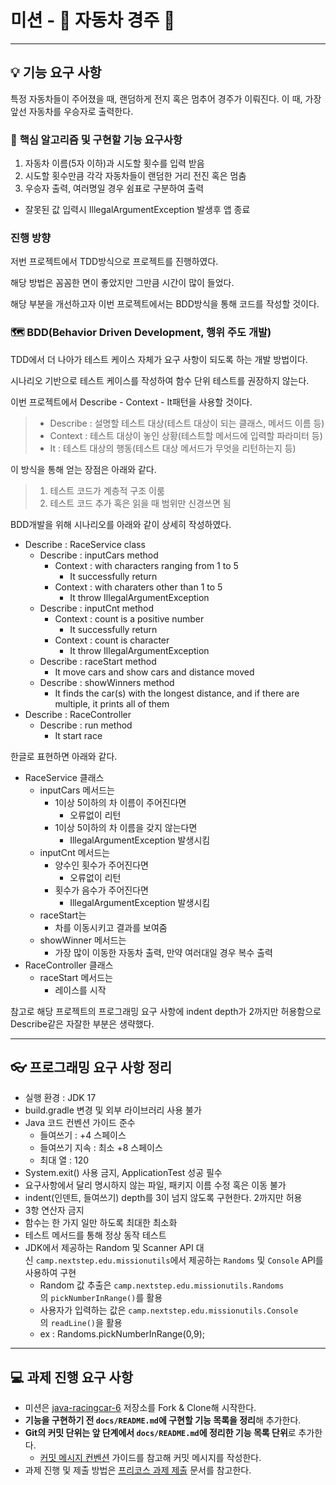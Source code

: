 # 미션 - 🚗 자동차 경주 🚗

---

## 💡 기능 요구 사항

특정 자동차들이 주어졌을 때, 랜덤하게 전지 혹은 멈추어 경주가 이뤄진다. 이 때, 가장 앞선 자동차를 우승자로 출력한다.

### 📝 **핵심 알고리즘 및 구현할 기능 요구사항**

1. 자동차 이름(5자 이하)과 시도할 횟수를 입력 받음
2. 시도할 횟수만큼 각각 자동차들이 랜덤한 거리 전진 혹은 멈춤
3. 우승자 출력, 여러명일 경우 쉼표로 구분하여 출력
- 잘못된 값 입력시 IllegalArgumentException 발생후 앱 종료

### 진행 방향

저번 프로젝트에서 TDD방식으로 프로젝트를 진행하였다.

해당 방법은 꼼꼼한 면이 좋았지만 그만큼 시간이 많이 들었다.

해당 부분을 개선하고자 이번 프로젝트에서는 BDD방식을 통해 코드를 작성할 것이다.

### 🗺️ BDD(Behavior Driven Development, 행위 주도 개발)

TDD에서 더 나아가 테스트 케이스 자체가 요구 사항이 되도록 하는 개발 방법이다.

시나리오 기반으로 테스트 케이스를 작성하여 함수 단위 테스트를 권장하지 않는다.

이번 프로젝트에서 Describe - Context - It패턴을 사용할 것이다.

> - Describe : 설명할 테스트 대상(테스트 대상이 되는 클래스, 메서드 이름 등)
> - Context : 테스트 대상이 놓인 상황(테스트할 메서드에 입력할 파라미터 등)
> - It : 테스트 대상의 행동(테스트 대상 메서드가 무엇을 리턴하는지 등)

이 방식을 통해 얻는 장점은 아래와 같다.

> 1. 테스트 코드가 계층적 구조 이룸
> 2. 테스트 코드 추가 혹은 읽을 때 범위만 신경쓰면 됨

BDD개발을 위해 시나리오를 아래와 같이 상세히 작성하였다.

- Describe : RaceService class
    - Describe : inputCars method
        - Context : with characters ranging from 1 to 5
            - It successfully return
        - Context : with charaters other than 1 to 5
            - It throw IllegalArgumentException
    - Describe : inputCnt method
        - Context : count is a positive number
            - It successfully return
        - Context : count is character
            - It throw IllegalArgumentException
    - Describe : raceStart method
        - It move cars and show cars and distance moved
    - Describe : showWinners method
        - It finds the car(s) with the longest distance, and if there are multiple, it prints all of them
- Describe : RaceController
    - Describe : run method
        - It start race

한글로 표현하면 아래와 같다.

- RaceService 클래스
    - inputCars 메서드는
        - 1이상 5이하의 차 이름이 주어진다면
            - 오류없이 리턴
        - 1이상 5이하의 차 이름을 갖지 않는다면
            - IllegalArgumentException 발생시킴
    - inputCnt 메서드는
        - 양수인 횟수가 주어진다면
            - 오류없이 리턴
        - 횟수가 음수가 주어진다면
            - IllegalArgumentException 발생시킴
    - raceStart는
        - 차를 이동시키고 결과를 보여줌
    - showWinner 메서드는
        - 가장 많이 이동한 자동차 출력, 만약 여러대일 경우 복수 출력
- RaceController 클래스
    - raceStart 메서드는
        - 레이스를 시작

참고로 해당 프로젝트의 프로그래밍 요구 사항에 indent depth가 2까지만 허용함으로 Describe같은 자잘한 부분은 생략했다.

---
## 👓 프로그래밍 요구 사항 정리

- 실행 환경 : JDK 17
- build.gradle 변경 및 외부 라이브러리 사용 불가
- Java 코드 컨벤션 가이드 준수
    - 들여쓰기 : +4 스페이스
    - 들여쓰기 지속 : 최소 +8 스페이스
    - 최대 열 : 120
- System.exit() 사용 금지, ApplicationTest 성공 필수
- 요구사항에서 달리 명시하지 않는 파일, 패키지 이름 수정 혹은 이동 불가
- indent(인덴트, 들여쓰기) depth를 3이 넘지 않도록 구현한다. 2까지만 허용
- 3항 연산자 금지
- 함수는 한 가지 일만 하도록 최대한 최소화
- 테스트 메서드를 통해 정상 동작 테스트
- JDK에서 제공하는 Random 및 Scanner API 대신 `camp.nextstep.edu.missionutils`에서 제공하는 `Randoms` 및 `Console` API를 사용하여 구현
    - Random 값 추출은 `camp.nextstep.edu.missionutils.Randoms`의 `pickNumberInRange()`를 활용
    - 사용자가 입력하는 값은 `camp.nextstep.edu.missionutils.Console`의 `readLine()`을 활용
    - ex : Randoms.pickNumberInRange(0,9);

---

## 💻 과제 진행 요구 사항

- 미션은 [java-racingcar-6](https://github.com/woowacourse-precourse/java-racingcar-6) 저장소를 Fork & Clone해 시작한다.
- **기능을 구현하기 전 `docs/README.md`에 구현할 기능 목록을 정리**해 추가한다.
- **Git의 커밋 단위는 앞 단계에서 `docs/README.md`에 정리한 기능 목록 단위**로 추가한다.
    - [커밋 메시지 컨벤션](https://gist.github.com/stephenparish/9941e89d80e2bc58a153) 가이드를 참고해 커밋 메시지를 작성한다.
- 과제 진행 및 제출 방법은 [프리코스 과제 제출](https://github.com/woowacourse/woowacourse-docs/tree/master/precourse) 문서를 참고한다.